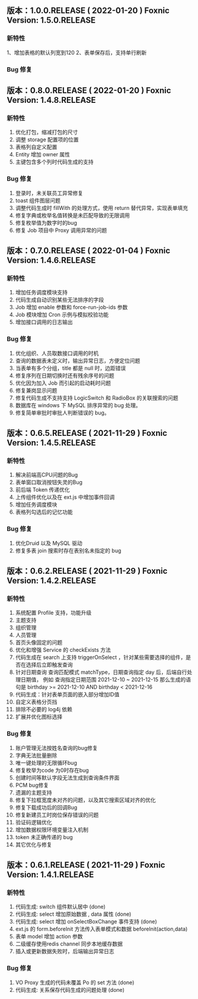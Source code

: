 ## 版本：1.0.0.RELEASE ( 2022-01-20 )  Foxnic Version: 1.5.0.RELEASE
### 新特性
1、增加表格的默认列宽到120
2、表单保存后，支持单行刷新 


### Bug 修复
 




























## 版本：0.8.0.RELEASE ( 2022-01-20 )  Foxnic Version: 1.4.8.RELEASE
### 新特性
1. 优化打包，缩减打包的尺寸
2. 调整 storage 配置项的位置
3. 表格列自定义配置
4. Entity 增加 owner 属性
5. 主键包含多个列时代码生成的支持


### Bug 修复
1. 登录时，未关联员工异常修复
2. toast 组件图层问题
3. 调整代码生成时 fillWith 的处理方式，使用 return 替代异常，实现表单填充
4. 修复字典或枚举名值转换是未匹配导致的无限调用
5. 修复枚举值为数字时的bug
6. 修复 Job 项目中 Proxy 调用异常的问题 















## 版本：0.7.0.RELEASE ( 2022-01-04 )  Foxnic Version: 1.4.6.RELEASE
### 新特性
1. 增加任务调度模块支持
2. 代码生成自动识别某些无法排序的字段
3. Job 增加 enable 参数和  force-run-job-ids 参数
4. Job 模块增加 Cron 示例与模拟校验功能
5. 增加接口调用的日志输出

### Bug 修复
1. 优化组织、人员取数接口调用的时机
2. 查询的数据表未定义时，输出异常日志，方便定位问题
3. 当表单有多个分组，title 都是 null 时，边距错误
4. 修复序列在日期切换时还有残余序号的问题
5. 优化因为加入 Job 而引起的启动耗时问题
6. 修复兼岗显示问题
7. 修复代码生成不支持支持 LogicSwitch 和 RadioBox 的关联搜索的问题
8. 数据库在 windows 下 MySQL 排序异常的 bug 处理。
9. 修复简单审批时审批人判断错误的 bug。



























## 版本：0.6.5.RELEASE ( 2021-11-29 )  Foxnic Version: 1.4.5.RELEASE
### 新特性
1. 解决前端高CPU问题的Bug
2. 表单窗口取消按钮失灵的Bug
3. 前后端 Token 传递优化
4. 上传组件优化以及在 ext.js 中增加事件回调
5. 增加任务调度模块
6. 表格列勾选后的记忆功能



### Bug 修复
1. 优化Druid 以及 MySQL 驱动
2. 修复多表 join 搜索时存在表别名未指定的 bug

















## 版本：0.6.2.RELEASE ( 2021-11-29 )  Foxnic Version: 1.4.2.RELEASE
### 新特性

1. 系统配置 Profile 支持，功能升级
2. 主题支持
3. 组织管理
4. 人员管理
5. 首页头像固定的问题
6. 优化和增强 Service 的 checkExists 方法
7. 代码生成在 search 上支持 triggerOnSelect ，针对某些需要选择的组件，是否在选择后立即触发查询
8. 针对日期查询 查询匹配模式 matchType，日期查询指定 day 后，后端自行处理日期值， 例如 查询指定日期范围  2021-12-10 ~ 2021-12-15 那么生成的语句是  birthday >= 2021-12-10 AND birthday <  2021-12-16
9. 代码生成：针对表单页面的嵌入部分增加ID值
10. 自定义表格分页挡
11. 排除不必要的 log4j 依赖
12. 扩展并优化图标选择


### Bug 修复
1. 账户管理无法按姓名查询的bug修复
2. 字典无法批量删除
3. 唯一键处理的无限循环bug
4. 修复枚举为code 为0时存在bug
5. 创建时间等默认字段无法生成到查询条件界面  
6. PCM bug修复
7. 遗漏的主题支持
8. 修复下拉框宽度未对齐的问题，以及其它搜索区域对齐的优化
9. 修复下载成功后的回调Bug   
10. 修复新建员工时岗位保存错误的问题   
11. 验证码逻辑优化   
12. 增加数据权限环境变量注入机制
13. token 未正确传递的 bug
14. 其它优化与修复


















## 版本：0.6.1.RELEASE ( 2021-11-29 )  Foxnic Version: 1.4.1.RELEASE
### 新特性

1. 代码生成: switch 组件默认居中 (done)
2. 代码生成: select 增加原始数据 , data 属性 (done)
3. 代码生成: select 增加 onSelectBoxChange 事件支持 (done)
4. ext.js 的 form.beforeInit 方法传入表单模式和数据 beforeInit(action,data)
5. 表单 model 增加 action 参数
6. 二级缓存使用redis channel 同步本地缓存数据
7. 插入或更新数据失败时，后端输出异常日志

   
### Bug 修复
1. VO Proxy 生成的代码未覆盖 Po 的 set 方法 (done)
2. 代码生成: 关系保存代码生成的问题处理  (done)

